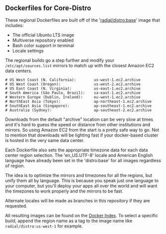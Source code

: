 ## Dockerfiles for Core-Distro

These regional Dockerfiles are built off of the
'[radial/distro:base](/_base/README.md)' image that includes:

* The official Ubuntu LTS image
* Multiverse repository enabled
* Bash color support in terminal
* Locale settings

The regional builds go a step further and modify your `/etc/apt/sources.list`
mirrors to match up with the closest Amazon EC2 data centers.

    # US West Coast (N. California):        us-west-1.ec2.archive
    # US West Coast (Oregon):               us-west-2.ec2.archive
    # US East Coast (N. Virginia):          us-east-1.ec2.archive
    # South America (São Paulo, Brazil):    sa-east-1.ec2.archive
    # Western Europe (Dublin, Ireland):     eu-west-1.ec2.archive
    # NorthEast Asia (Tokyo):               ap-northeast-1.ec2.archive
    # SouthEast Asia (Singapore):           ap-southeast-1.ec2.archive
    # Australia (Sydney):                   ap-southeast-2.ec2.archive

Downloads from the default "archive" location can be very slow at times and it's
hard to guess the speed or distance from other institutions and mirrors. So
using Amazon EC2 from the start is a pretty safe way to go. Not to mention that
downloads will be lighting fast if your docker-based cluster is hosted in the
very same data center.

Each Dockerfile also sets the appropriate timezone data for each data center
region selection. The 'en_US.UTF-8' locale and American English language
have already been set in the 'distro:base' for all images regardless of region.

The idea is to optimize the mirrors and timezones for all the regions, but unify
them all by language. This is because you speak just one language to your
computer, but you'll deploy your apps all over the world and will want the
timezones to work properly and the mirrors to be fast.

Alternate locales will be made as branches in this repository if they are
requested.

All resulting images can be found on the [Docker
Index](https://index.docker.io/u/radial/distro/). To select a specific build,
append the region name as a tag to the image name like `radial/distro:us-west-1`
for example.

